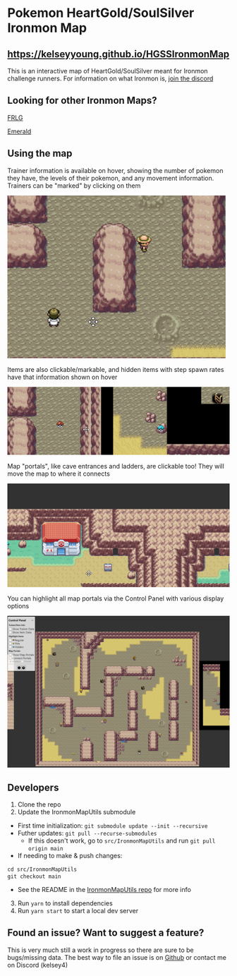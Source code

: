 # Pokemon HeartGold/SoulSilver Ironmon Map

## https://kelseyyoung.github.io/HGSSIronmonMap

This is an interactive map of HeartGold/SoulSilver meant for Ironmon challenge runners. For information on what Ironmon is, [join the discord](https://discord.gg/QEEsmNUX)

## Looking for other Ironmon Maps?

[FRLG](https://kelseyyoung.github.io/FRLGIronmonMap)

[Emerald](https://kelseyyoung.github.io/EmeraldIronmonMap)

## Using the map

Trainer information is available on hover, showing the number of pokemon they have, the levels of their pokemon, and any movement information. Trainers can be "marked" by clicking on them

![Trainer Demo](./src/assets/demoGifs/TrainerDemo.gif)

Items are also clickable/markable, and hidden items with step spawn rates have that information shown on hover

![Item Demo](./src/assets/demoGifs/ItemDemo.gif)

Map "portals", like cave entrances and ladders, are clickable too! They will move the map to where it connects

![Map Portal Click Demo](./src/assets/demoGifs/PortalClickDemo.gif)

You can highlight all map portals via the Control Panel with various display options

![Portal Controls Demo](./src/assets/demoGifs/MapPortalsDemo.gif)

## Developers

1. Clone the repo
2. Update the IronmonMapUtils submodule

- First time initialization: `git submodule update --init --recursive`
- Futher updates: `git pull --recurse-submodules`
  - If this doesn't work, go to `src/IronmonMapUtils` and run `git pull origin main`
- If needing to make & push changes:

```
cd src/IronmonMapUtils
git checkout main
```

- See the README in the [IronmonMapUtils repo](https://github.com/kelseyyoung/IronmonMapUtils) for more info

3. Run `yarn` to install dependencies
4. Run `yarn start` to start a local dev server

## Found an issue? Want to suggest a feature?

This is very much still a work in progress so there are sure to be bugs/missing data. The best way to file an issue is on [Github](https://github.com/kelseyyoung/FRLGIronmonMap/issues) or contact me on Discord (kelsey4)
